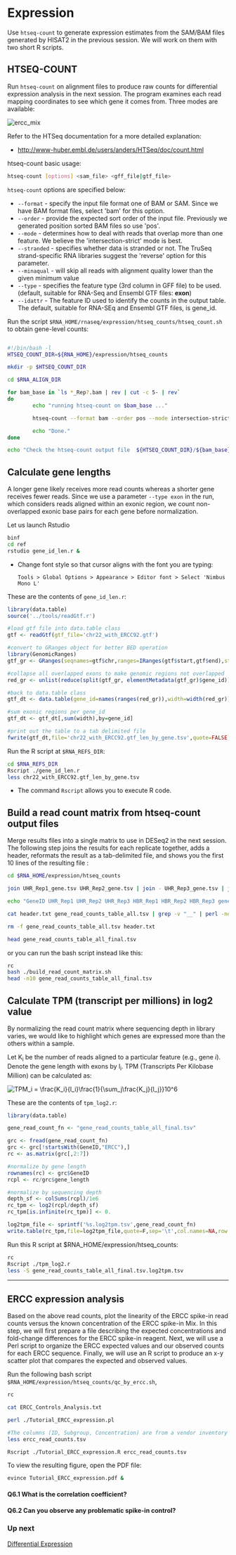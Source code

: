 # Expression
Use `htseq-count` to generate expression estimates from the SAM/BAM files generated by HISAT2 in the previous session. We will work on them with two short R scripts.

## HTSEQ-COUNT

Run `htseq-count` on alignment files to produce raw counts for differential expression analysis in the next session. The program examines each read mapping coordinates to see which gene it comes from. Three modes are available:

![ercc_mix](images/count_modes.png)

Refer to the HTSeq documentation for a more detailed explanation:
* http://www-huber.embl.de/users/anders/HTSeq/doc/count.html

htseq-count basic usage:

```bash
htseq-count [options] <sam_file> <gff_file|gtf_file>
```

`htseq-count` options are specified below:
* `--format` - specify the input file format one of BAM or SAM. Since we have BAM format files, select 'bam' for this option.
* `--order` - provide the expected sort order of the input file.  Previously we generated position sorted BAM files so use 'pos'.
* `--mode` - determines how to deal with reads that overlap more than one feature. We believe the 'intersection-strict' mode is best.
* `--stranded` - specifies whether data is stranded or not.  The TruSeq strand-specific RNA libraries suggest the 'reverse' option for this parameter.
* `--minaqual` - will skip all reads with alignment quality lower than the given minimum value
* `--type` - specifies the feature type (3rd column in GFF file) to be used. (default, suitable for RNA-Seq and Ensembl GTF files: **exon**)
* `--idattr` - The feature ID used to identify the counts in the output table. The default, suitable for RNA-SEq and Ensembl GTF files, is gene_id.

Run the script `$RNA_HOME/rnaseq/expression/htseq_counts/htseq_count.sh` to obtain gene-level counts:

```bash

#!/bin/bash -l
HTSEQ_COUNT_DIR=${RNA_HOME}/expression/htseq_counts

mkdir -p $HTSEQ_COUNT_DIR

cd $RNA_ALIGN_DIR

for bam_base in `ls *_Rep?.bam | rev | cut -c 5- | rev`
do
        echo "running htseq-count on $bam_base ..."

        htseq-count --format bam --order pos --mode intersection-strict --stranded reverse --minaqual 1 --type exon --idattr gene_id ${bam_base}.bam $RNA_REF_GTF > ${HTSEQ_COUNT_DIR}/${bam_base}_gene.tsv

        echo "Done."
done

echo "Check the htseq-count output file  ${HTSEQ_COUNT_DIR}/${bam_base}_gene.tsv"
```

## Calculate gene lengths
A longer gene likely receives more read counts whereas a shorter gene receives fewer reads. Since we use a parameter `--type exon` in the run, which considers reads aligned within an exonic region, we count non-overlapped exonic base pairs for each gene before normalization.

Let us launch Rstudio
```bash
binf
cd ref
rstudio gene_id_len.r &
```
* Change font style so that cursor aligns with the font you are typing:

  `Tools > Global Options > Appearance > Editor font > Select 'Nimbus Mono L'`

These are the contents of `gene_id_len.r`:
```r
library(data.table)
source('../tools/readGtf.r')

#load gtf file into data.table class
gtf <- readGtf(gtf_file='chr22_with_ERCC92.gtf')

#convert to GRanges object for better BED operation
library(GenomicRanges)
gtf_gr <- GRanges(seqnames=gtf$chr,ranges=IRanges(gtf$start,gtf$end),strand=gtf$strand,gene_name=gtf$gene_name,gene_id=gtf$gene_id)

#collapse all overlapped exons to make genomic regions not overlapped
red_gr <- unlist(reduce(split(gtf_gr, elementMetadata(gtf_gr)$gene_id)))

#back to data.table class
gtf_dt <- data.table(gene_id=names(ranges(red_gr)),width=width(red_gr))

#sum exonic regions per gene_id  
gtf_dt <- gtf_dt[,sum(width),by=gene_id]

#print out the table to a tab delimited file
fwrite(gtf_dt,file='chr22_with_ERCC92.gtf_len_by_gene.tsv',quote=FALSE,sep='\t',col.names=FALSE)
```

Run the R script at `$RNA_REFS_DIR`:
```bash
cd $RNA_REFS_DIR
Rscript ./gene_id_len.r
less chr22_with_ERCC92.gtf_len_by_gene.tsv
```
* The command `Rscript` allows you to execute R code.

## Build a read count matrix from htseq-count output files
Merge results files into a single matrix to use in DESeq2 in the next session. The following step joins the results for each replicate together, adds a header, reformats the result as a tab-delimited file, and shows you the first 10 lines of the resulting file :

```bash
cd $RNA_HOME/expression/htseq_counts

join UHR_Rep1_gene.tsv UHR_Rep2_gene.tsv | join - UHR_Rep3_gene.tsv | join - HBR_Rep1_gene.tsv | join - HBR_Rep2_gene.tsv | join - HBR_Rep3_gene.tsv | join - $RNA_HOME/refs/chr22_with_ERCC92.gtf_len_by_gene.tsv > gene_read_counts_table_all.tsv

echo "GeneID UHR_Rep1 UHR_Rep2 UHR_Rep3 HBR_Rep1 HBR_Rep2 HBR_Rep3 gene_length" > header.txt

cat header.txt gene_read_counts_table_all.tsv | grep -v "__" | perl -ne 'chomp $_; $_ =~ s/\s+/\t/g; print "$_\n"' > gene_read_counts_table_all_final.tsv

rm -f gene_read_counts_table_all.tsv header.txt

head gene_read_counts_table_all_final.tsv
```

or you can run the bash script instead like this:
```bash
rc
bash ./build_read_count_matrix.sh
head -n10 gene_read_counts_table_all_final.tsv
```

## Calculate TPM (transcript per millions) in log2 value
By normalizing the read count matrix where sequencing depth in library varies, we would like to highlight which genes are expressed more than the others within a sample.

Let K<sub>i</sub> be the number of reads aligned to a particular feature (e.g., gene *i*). Denote the gene length with exons by l<sub>i</sub>. TPM (Transcripts Per Kilobase Million) can be calculated as:

![TPM_i = \frac{K_i}{l_i}\frac{1}{\sum_j\frac{K_j}{l_j}}10^6](http://latex.codecogs.com/png.latex?TPM_i&space;=&space;\frac{K_i}{l_i}\frac{1}{\sum_j\frac{K_j}{l_j}}10^6)

These are the contents of `tpm_log2.r`:
```r
library(data.table)

gene_read_count_fn <- "gene_read_counts_table_all_final.tsv"

grc <- fread(gene_read_count_fn)
grc <- grc[!startsWith(GeneID,"ERCC"),]
rc <- as.matrix(grc[,2:7])

#normalize by gene length
rownames(rc) <- grc$GeneID
rcpl <- rc/grc$gene_length

#normalize by sequencing depth
depth_sf <- colSums(rcpl)/1e6
rc_tpm <- log2(rcpl/depth_sf)
rc_tpm[is.infinite(rc_tpm)] <- 0.

log2tpm_file <- sprintf('%s.log2tpm.tsv',gene_read_count_fn)
write.table(rc_tpm,file=log2tpm_file,quote=F,sep='\t',col.names=NA,row.names=T)
```
Run this R script at $RNA_HOME/expression/htseq_counts:
```bash
rc
Rscript ./tpm_log2.r
less -S gene_read_counts_table_all_final.tsv.log2tpm.tsv
```

---
## ERCC expression analysis

Based on the above read counts, plot the linearity of the ERCC spike-in read counts versus the known concentration of the ERCC spike-in Mix. In this step, we will first prepare a file describing the expected concentrations and fold-change differences for the ERCC spike-in reagent. Next, we will use a Perl script to organize the ERCC expected values and our observed counts for each ERCC sequence. Finally, we will use an R script to produce an x-y scatter plot that compares the expected and observed values.

Run the following bash script `$RNA_HOME/expression/htseq_counts/qc_by_ercc.sh`,

```bash
rc

cat ERCC_Controls_Analysis.txt

perl ./Tutorial_ERCC_expression.pl

#The columns (ID, Subgroup, Concentration) are from a vendor inventory information ERCC_Control_Analysis.txt file and two columns (Label, Count) are attached from our read count file (gene_read_counts_table_all_final.tsv)
less ercc_read_counts.tsv

Rscript ./Tutorial_ERCC_expression.R ercc_read_counts.tsv
```

To view the resulting figure, open the PDF file:
```bash
evince Tutorial_ERCC_expression.pdf &
```

#### Q6.1 What is the correlation coefficient?

#### Q6.2 Can you observe any problematic spike-in control?

### Up next
[Differential Expression](07_deseq2_visualization.md)
